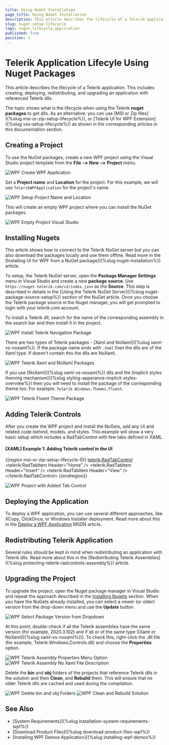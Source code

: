 ```yaml
---
title: Using NuGet Installation
page_title: Using NuGet Installation
description: This article describes the lifecycle of a Telerik application when using nuget packages.
slug: nuget-setup-lifecycle
tags: nuget,lifecycle,application
published: True
position: 1
---
```


# Telerik Application Lifecyle Using Nuget Packages

This article describes the lifecycle of a Telerik application. This includes creating, deploying, redistributing, and upgrading an application with referenced Telerik dlls.

The topic shows what is the lifecycle when using the Telerik __nuget packages__ to get dlls. As an alternative, you can use [MSI or Zip files]({%slug msi-or-zip-setup-lifecycle%}), or [Telerik UI for WPF Extension]({%slug vsx-setup-lifecycle%}) as shown in the corresponding articles in this documentation section.

## Creating a Project

To use the NuGet packages, create a new WPF project using the Visual Studio project template from the __File --> New --> Project__ menu. 

![WPF Create WPF Application](images/msi-or-zip-setup-lifecyle-0.png)

Set a __Project name__ and __Location__ for the project. For this example, we will use `TelerikWPFApplication` for the project's name.

![WPF Setup Project Name and Location](images/msi-or-zip-setup-lifecyle-1.png)

This will create an empty WPF project where you can install the NuGet packages.

![WPF Empty Project Visual Studio](images/msi-or-zip-setup-lifecyle-2.png)

## Installing Nugets

This article shows how to connect to the Telerik NuGet server but you can also download the packages locally and use them offline. Read more in the [Installing UI for WPF from a NuGet package]({%slug nuget-installation%}) article.

To setup, the Telerik NuGet server, open the __Package Manager Settings__ menu in Visual Studio and create a new __package source__. Use `https://nuget.telerik.com/v3/index.json` as the __Source__. This step is described in details in the [Using the Telerik NuGet Server]({%slug nuget-package-source-setup%}) section of the NuGet article. Once you choose the Telerik package source in the Nuget manager, you will get prompted to login with your *telerik.com* account.

To install a Telerik dll, search for the name of the corresponding assembly in the search bar and then install it in the project.

![WPF Install Telerik Navigation Package](images/nuget-setup-lifecycle-0.png)

There are two types of Telerik packages - [Xaml and NoXaml]({%slug xaml-vs-noxaml%}). If the package name ends with `.Xaml` then the dlls are of the Xaml type. If doesn't contain this the dlls are NoXaml.

![WPF Telerik Xaml and NoXaml Packages](images/nuget-setup-lifecycle-1.png)

If you use [NoXaml]({%slug xaml-vs-noxaml%}) dlls and the [implicit styles theming mechanism]({%slug styling-apperance-implicit-styles-overview%}) then you will need to install the package of the corresponding theme too. For example: `Telerik.Windows.Themes.Fluent`.

![WPF Telerik Fluent Theme Package](images/nuget-setup-lifecycle-2.png)

## Adding Telerik Controls

After you create the WPF project and install the NuGets, add any UI and related code-behind, models, and styles. This example will show a very basic setup which includes a RadTabControl with few tabs defined in XAML.

#### __[XAML] Example 1: Adding Telerik control in the UI__
{{region msi-or-zip-setup-lifecycle-0}}
	<Window x:Class="TelerikWpfApplication.MainWindow"
		xmlns="http://schemas.microsoft.com/winfx/2006/xaml/presentation"
		xmlns:x="http://schemas.microsoft.com/winfx/2006/xaml"
		xmlns:d="http://schemas.microsoft.com/expression/blend/2008"
		xmlns:mc="http://schemas.openxmlformats.org/markup-compatibility/2006"
		xmlns:local="clr-namespace:TelerikWpfApplication" xmlns:telerik="http://schemas.telerik.com/2008/xaml/presentation"
		mc:Ignorable="d"
		Title="MainWindow" Height="450" Width="800">
		<Grid>
			<telerik:RadTabControl>
				<telerik:RadTabItem Header="Home" />
				<telerik:RadTabItem Header="Insert" />
				<telerik:RadTabItem Header="View" />
			</telerik:RadTabControl>
		</Grid>
	</Window>
{{endregion}}

![WPF Project with Added Tab Control](images/msi-or-zip-setup-lifecyle-6.png)

## Deploying the Application

To deploy a WPF application, you can use several different approaches, like XCopy, ClickOnce, or Windows Installer deployment. Read more about this in the [Deploy a WPF Application](https://docs.microsoft.com/en-us/dotnet/desktop/wpf/app-development/deploying-a-wpf-application-wpf?view=netframeworkdesktop-4.8) MSDN article. 

## Redistributing Telerik Application

Several rules should be kept in mind when redistributing an application with Telerik dlls. Read more about this in the [Redistributing Telerik Assemblies]({%slug protecting-telerik-radcontrols-assembly%}) article.

## Upgrading the Project

To upgrade the project, open the Nuget package manager in Visual Studio and repeat the approach described in the [Installing Nugets](#installing-nugets) section. When you have the NuGets already installed, you can select a newer (or older) version from the drop-down menu and use the __Update__ button.

![WPF Select Package Version from Dropdown](images/nuget-setup-lifecycle-3.png)

At this point, double-check if all the Telerik assemblies have the same version (for example, 2020.3.102) and if all or of the same type ([Xaml or NoXaml]({%slug xaml-vs-noxaml%})). To check this, right-click the .dll file (for example, Telerik.Windows.Controls.dll) and choose the __Properties__ option. 

![WPF Telerik Assembly Properties Menu Option](images/msi-or-zip-setup-lifecyle-8.png)
![WPF Telerik Assembly No Xaml File Description](images/msi-or-zip-setup-lifecyle-9.png)

Delete the __bin__ and __obj__ folders of the projects that reference Telerik dlls in the solution and then __Clean__, and __Rebuild__ them. This will ensure that no older Telerik dlls are cached and used during the compilation.

![WPF Delete bin and obj Folders](images/msi-or-zip-setup-lifecyle-7.png)
![WPF Clean and Rebuild Solution](images/msi-or-zip-setup-lifecyle-10.png)

## See Also  
* [System Requirements]({%slug installation-system-requirements-wpf%})
* [Download Product Files]({%slug download-product-files-wpf%})
* [Installing WPF Demos Application]({%slug installing-wpf-demos%})
